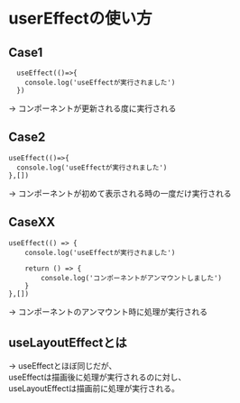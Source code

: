 # userEffectの使い方

## Case1
```
  useEffect(()=>{
    console.log('useEffectが実行されました')
  })
```
→ コンポーネントが更新される度に実行される<br>

## Case2
```
useEffect(()=>{
  console.log('useEffectが実行されました')
},[])
```
→ コンポーネントが初めて表示される時の一度だけ実行される<br>

## CaseXX
```
useEffect(() => {
    console.log('useEffectが実行されました')

    return () => {
        console.log('コンポーネントがアンマウントしました')
    }
},[])
```
→ コンポーネントのアンマウント時に処理が実行される<br>

## useLayoutEffectとは
→ useEffectとほぼ同じだが、<br>
useEffectは描画後に処理が実行されるのに対し、<br>
useLayoutEffectは描画前に処理が実行される。
